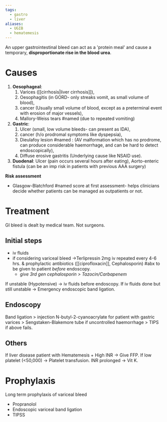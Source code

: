 ```yaml
---
tags:
  - gastro
  - liver
aliases:
  - UGIB
  - hematemesis
---
```

An upper gastrointestinal bleed can act as a 'protein meal' and cause a temporary, **disproportionate rise in the blood urea**.
# Causes
1. **Oesophageal**: 
	1. Varices ([[cirrhosis|liver cirrhosis]]), 
	2. Oesophagitis (in GORD- only streaks vomit, as small volume of blood), 
	3. cancer (Usually small volume of blood, except as a preterminal event with erosion of major vessels), 
	4. Mallory-Weiss tears #named (due to repeated vomiting)
2. **Gastric**: 
	1. Ulcer (small, low volume bleeds- can present as IDA), 
	2. cancer (h/o prodromal symptoms like dyspepsia), 
	3. Dieulafoy lesion #named : (AV malformation which has no prodrome, can produce considerable haemorrhage, and can be hard to detect endoscopically), 
	4. Diffuse erosive gastritis (Underlying cause like NSAID use).
3. **Duodenal**: Ulcer (pain occurs several hours after eating), Aorto-enteric fistula (can be an imp risk in patients with previous AAA surgery)

**Risk assessment**
- Glasgow-Blatchford #named score at first assessment- helps clinicians decide whether patients can be managed as outpatients or not.
# Treatment 
GI bleed is dealt by medical team. Not surgeons.
## Initial steps
- iv fluids
- if considering variceal bleed ->Terlipressin 2mg iv repeated every 4-6 hrs. & prophylactic antibiotics ([[ciprofloxacin]], Cephalosporin) #abx to be given to patient *before* endoscopy. 
	- *give 3rd gen cephalosporin > Tazocin/Carbapenem*

If unstable (Hypotensive) -> iv fluids before endoscopy. 
If iv fluids done but still unstable -> Emergency endoscopic band ligation.
## Endoscopy
Band ligation > injection N-butyl-2-cyanoacrylate for patient with gastric varices > Sengstaken-Blakemore tube if uncontrolled haemorrhage > TIPS if above fails.

## Others
If liver disease patient with Hematemesis + High INR -> Give FFP.
If low platelet (<50,000) -> Platelet transfusion.
INR prolonged -> Vit K.

# Prophylaxis
Long term prophylaxis of variceal bleed
- Propranolol
- Endoscopic variceal band ligation
- TIPSS